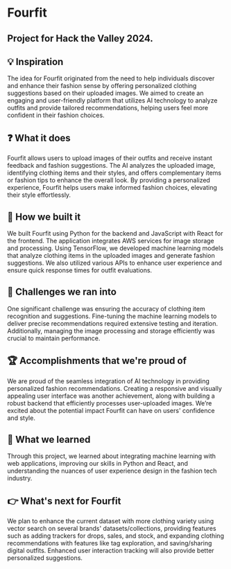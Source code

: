 # Fourfit
## Project for Hack the Valley 2024.

## 💡 Inspiration
The idea for Fourfit originated from the need to help individuals discover and enhance their fashion sense by offering personalized clothing suggestions based on their uploaded images. We aimed to create an engaging and user-friendly platform that utilizes AI technology to analyze outfits and provide tailored recommendations, helping users feel more confident in their fashion choices.

## ❓ What it does
Fourfit allows users to upload images of their outfits and receive instant feedback and fashion suggestions. The AI analyzes the uploaded image, identifying clothing items and their styles, and offers complementary items or fashion tips to enhance the overall look. By providing a personalized experience, Fourfit helps users make informed fashion choices, elevating their style effortlessly.

## 🧰 How we built it
We built Fourfit using Python for the backend and JavaScript with React for the frontend. The application integrates AWS services for image storage and processing. Using TensorFlow, we developed machine learning models that analyze clothing items in the uploaded images and generate fashion suggestions. We also utilized various APIs to enhance user experience and ensure quick response times for outfit evaluations.

## 🤔 Challenges we ran into
One significant challenge was ensuring the accuracy of clothing item recognition and suggestions. Fine-tuning the machine learning models to deliver precise recommendations required extensive testing and iteration. Additionally, managing the image processing and storage efficiently was crucial to maintain performance.

## 🏆 Accomplishments that we're proud of
We are proud of the seamless integration of AI technology in providing personalized fashion recommendations. Creating a responsive and visually appealing user interface was another achievement, along with building a robust backend that efficiently processes user-uploaded images. We’re excited about the potential impact Fourfit can have on users' confidence and style.

## 🧠 What we learned
Through this project, we learned about integrating machine learning with web applications, improving our skills in Python and React, and understanding the nuances of user experience design in the fashion tech industry.

## 👉 What's next for Fourfit
We plan to enhance the current dataset with more clothing variety using vector search on several brands' datasets/collections, providing features such as adding trackers for drops, sales, and stock, and expanding clothing recommendations with features like tag exploration, and saving/sharing digital outfits. Enhanced user interaction tracking will also provide better personalized suggestions.
